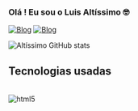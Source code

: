 
### Olá ! Eu sou o Luis Altíssimo 🤓

[![Blog](https://img.shields.io/badge/Discord-7289DA?style=for-the-badge&logo=discord&logoColor=white)](google.com)
[![Blog](https://img.shields.io/badge/Discord-7289DA?style=for-the-badge&logo=discord&logoColor=white)](google.com)

![Altíssimo GitHub stats](https://github-readme-stats.vercel.app/api?username=LuisAltissimo&show_icons=true&theme=gruvbox)

## Tecnologias usadas

<div style="display: inline_block"><br/>
<img align="center" alt="html5" src="https://img.shields.io/badge/Python-3776AB?style=for-the-badge&logo=python&logoColor=white" />
</div>
